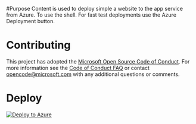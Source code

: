 #Purpose
Content is used to deploy simple a website to the app service from Azure. To use the shell. For fast test deployments use the Azure Deployment button.

# Contributing

This project has adopted the [Microsoft Open Source Code of Conduct](https://opensource.microsoft.com/codeofconduct/). For more information see the [Code of Conduct FAQ](https://opensource.microsoft.com/codeofconduct/faq/) or contact [opencode@microsoft.com](mailto:opencode@microsoft.com) with any additional questions or comments.


# Deploy

[![Deploy to Azure](http://azuredeploy.net/deploybutton.png)](https://azuredeploy.net/)

